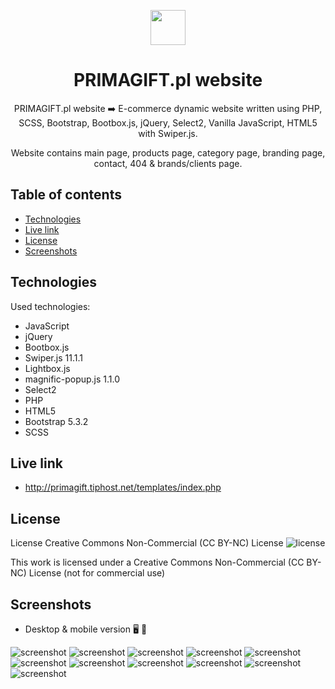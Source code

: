 <p align="center">
    <img src="./assets/icons/common/header/PRIMAGIFT-logo.svg" height="56"/>
</p>

<h1 align="center">PRIMAGIFT.pl website</h1>

<p align="center">PRIMAGIFT.pl website ➡️ E-commerce dynamic website written using PHP, SCSS, Bootstrap, Bootbox.js, jQuery, Select2, Vanilla JavaScript, HTML5 with Swiper.js.</p>
<p align="center">Website contains main page, products page, category page, branding page, contact, 404 & brands/clients page.</p>

## Table of contents

- [Technologies](#technologies)
- [Live link](#live-link)
- [License](#license)
- [Screenshots](#screenshots)

## Technologies

Used technologies:

- JavaScript
- jQuery
- Bootbox.js
- Swiper.js 11.1.1
- Lightbox.js
- magnific-popup.js 1.1.0
- Select2
- PHP
- HTML5
- Bootstrap 5.3.2
- SCSS

## Live link

- http://primagift.tiphost.net/templates/index.php

## License

License Creative Commons Non-Commercial (CC BY-NC) License ![license](https://mirrors.creativecommons.org/presskit/buttons/88x31/svg/by-nc.svg)

This work is licensed under a Creative Commons Non-Commercial (CC BY-NC) License (not for commercial use)

## Screenshots

- Desktop & mobile version :desktop_computer: :iphone:

![screenshot](./screenshots/screenshot01.jpg)
![screenshot](./screenshots/primagift01.jpg)
![screenshot](./screenshots/primagift02.jpg)
![screenshot](./screenshots/primagift03.jpg)
![screenshot](./screenshots/primagift04.jpg)
![screenshot](./screenshots/primagift05.jpg)
![screenshot](./screenshots/primagift06.jpg)
![screenshot](./screenshots/primagift07.jpg)
![screenshot](./screenshots/primagift08.jpg)
![screenshot](./screenshots/primagift09.jpg)
![screenshot](./screenshots/primagift10.jpg)
